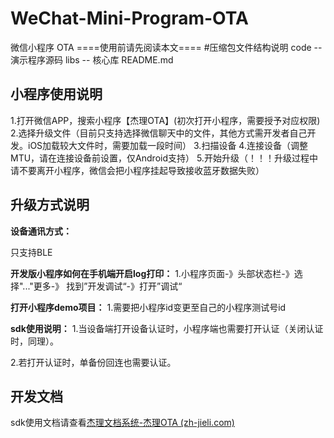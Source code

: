 # WeChat-Mini-Program-OTA
微信小程序 OTA
====使用前请先阅读本文====
#压缩包文件结构说明
  code -- 演示程序源码
  libs -- 核心库
  README.md


 ## 小程序使用说明
 1.打开微信APP，搜索小程序【杰理OTA】(初次打开小程序，需要授予对应权限)
 2.选择升级文件（目前只支持选择微信聊天中的文件，其他方式需开发者自己开发。iOS加载较大文件时，需要加载一段时间）
 3.扫描设备
 4.连接设备（调整MTU，请在连接设备前设置，仅Android支持）
 5.开始升级（！！！升级过程中请不要离开小程序，微信会把小程序挂起导致接收蓝牙数据失败）


 ## 升级方式说明

 **设备通讯方式：**

 只支持BLE 

 **开发版小程序如何在手机端开启log打印：**
 1.小程序页面-》头部状态栏-》选择"..."更多-》 找到”开发调试“-》打开”调试“

 **打开小程序demo项目：**
 1.需要把小程序id变更至自己的小程序测试号id

 **sdk使用说明：**
 1.当设备端打开设备认证时，小程序端也需要打开认证（关闭认证时，同理）。

 2.若打开认证时，单备份回连也需要认证。

 ## 开发文档

sdk使用文档请查看[杰理文档系统-杰理OTA (zh-jieli.com)](https://doc.zh-jieli.com/vue/#/docs/ota)

